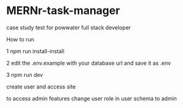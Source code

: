 # MERNr-task-manager
 case study test for powwater full stack developer


 How to run


 1 npm run install-install


 2 edit the .env.example with your database url and save it as .env


 3  npm run dev


create user and access site


to access admin features
change user role in user schema to admin
